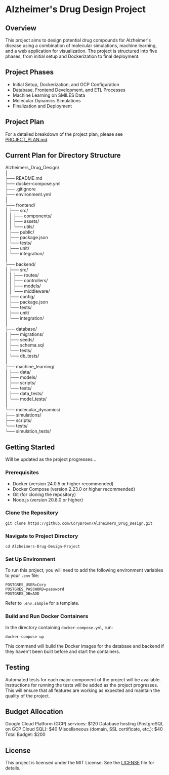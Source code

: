# Alzheimer's Drug Design Project
## Overview
This project aims to design potential drug compounds for Alzheimer's disease using a combination of molecular simulations, machine learning, and a web application for visualization. The project is structured into five phases, from initial setup and Dockerization to final deployment.

## Project Phases
- Initial Setup, Dockerization, and GCP Configuration
- Database, Frontend Development, and ETL Processes
- Machine Learning on SMILES Data
- Molecular Dynamics Simulations
- Finalization and Deployment

## Project Plan
For a detailed breakdown of the project plan, please see [PROJECT_PLAN.md](PROJECT_PLAN.md).

## Current Plan for Directory Structure
Alzheimers_Drug_Design/<br>
│<br>
├── README.md<br>
├── docker-compose.yml<br>
├── .gitignore<br>
├── environment.yml<br>
│<br>
├── frontend/<br>
│   ├── src/<br>
│   │   ├── components/<br>
│   │   ├── assets/<br>
│   │   └── utils/<br>
│   ├── public/<br>
│   ├── package.json<br>
│   └── tests/<br>
│       ├── unit/<br>
│       └── integration/<br>
│<br>
├── backend/<br>
│   ├── src/<br>
│   │   ├── routes/<br>
│   │   ├── controllers/<br>
│   │   ├── models/<br>
│   │   └── middleware/<br>
│   ├── config/<br>
│   ├── package.json<br>
│   └── tests/<br>
│       ├── unit/<br>
│       └── integration/<br>
│<br>
├── database/<br>
│   ├── migrations/<br>
│   ├── seeds/<br>
│   ├── schema.sql<br>
│   └── tests/<br>
│       └── db_tests/<br>
│<br>
├── machine_learning/<br>
│   ├── data/<br>
│   ├── models/<br>
│   ├── scripts/<br>
│   └── tests/<br>
│       ├── data_tests/<br>
│       └── model_tests/<br>
│<br>
└── molecular_dynamics/<br>
    ├── simulations/<br>
    ├── scripts/<br>
    └── tests/<br>
        └── simulation_tests/<br>

## Getting Started
Will be updated as the project progresses...

### Prerequisites
- Docker (version 24.0.5 or higher recommended)
- Docker Compose (version 2.23.0 or higher recommended)
- Git (for cloning the repository)
- Node.js (version 20.8.0 or higher)

### Clone the Repository 
```
git clone https://github.com/CoryBrown/Alzheimers_Drug_Design.git
```
### Navigate to Project Directory 
```
cd Alzheimers-Drug-Design-Project
```
### Set Up Environment
To run this project, you will need to add the following environment variables to your `.env` file:
```
POSTGRES_USER=Cory
POSTGRES_PASSWORD=password
POSTGRES_DB=ADD
```
Refer to `.env.sample` for a template.
### Build and Run Docker Containers
In the directory containing `docker-compose.yml`, run:
```
docker-compose up
```
This command will build the Docker images for the database and backend if they haven't been built before and start the containers.
## Testing
Automated tests for each major component of the project will be available. Instructions for running the tests will be added as the project progresses. This will ensure that all features are working as expected and maintain the quality of the project.

## Budget Allocation
Google Cloud Platform (GCP) services: $120
Database hosting (PostgreSQL on GCP Cloud SQL): $40
Miscellaneous (domain, SSL certificate, etc.): $40
Total Budget: $200

## License
This project is licensed under the MIT License. See the [LICENSE](LICENSE) file for details.
